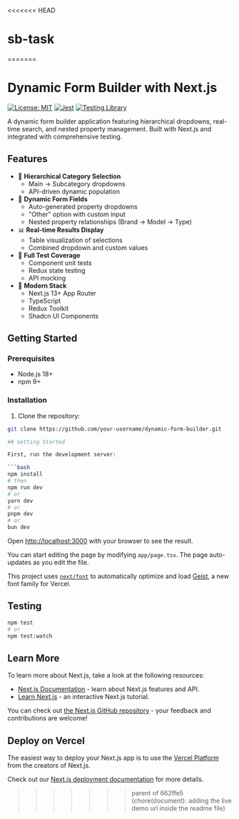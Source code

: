 <<<<<<< HEAD
# sb-task
=======
# Dynamic Form Builder with Next.js

[![License: MIT](https://img.shields.io/badge/License-MIT-blue.svg)](https://opensource.org/licenses/MIT)
[![Jest](https://img.shields.io/badge/-Jest-%23C21325?logo=jest&logoColor=white)](https://jestjs.io/)
[![Testing Library](https://img.shields.io/badge/-Testing%20Library-%23E33332?logo=testing-library&logoColor=white)](https://testing-library.com/)

A dynamic form builder application featuring hierarchical dropdowns, real-time search, and nested property management. Built with Next.js and integrated with comprehensive testing.

## Features

- 🎯 **Hierarchical Category Selection**
  - Main → Subcategory dropdowns
  - API-driven dynamic population
- 🧩 **Dynamic Form Fields**
  - Auto-generated property dropdowns
  - "Other" option with custom input
  - Nested property relationships (Brand → Model → Type)
- 📊 **Real-time Results Display**
  - Table visualization of selections
  - Combined dropdown and custom values
- 🧪 **Full Test Coverage**
  - Component unit tests
  - Redux state testing
  - API mocking
- 🚀 **Modern Stack**
  - Next.js 13+ App Router
  - TypeScript
  - Redux Toolkit
  - Shadcn UI Components

## Getting Started

### Prerequisites

- Node.js 18+
- npm 9+

### Installation

1. Clone the repository:

````bash
git clone https://github.com/your-username/dynamic-form-builder.git

## Getting Started

First, run the development server:

```bash
npm install
# then
npm run dev
# or
yarn dev
# or
pnpm dev
# or
bun dev
````

Open [http://localhost:3000](http://localhost:3000) with your browser to see the result.

You can start editing the page by modifying `app/page.tsx`. The page auto-updates as you edit the file.

This project uses [`next/font`](https://nextjs.org/docs/app/building-your-application/optimizing/fonts) to automatically optimize and load [Geist](https://vercel.com/font), a new font family for Vercel.

## Testing

```bash
npm test
# or
npm test:watch
```

## Learn More

To learn more about Next.js, take a look at the following resources:

- [Next.js Documentation](https://nextjs.org/docs) - learn about Next.js features and API.
- [Learn Next.js](https://nextjs.org/learn) - an interactive Next.js tutorial.

You can check out [the Next.js GitHub repository](https://github.com/vercel/next.js) - your feedback and contributions are welcome!

## Deploy on Vercel

The easiest way to deploy your Next.js app is to use the [Vercel Platform](https://vercel.com/new?utm_medium=default-template&filter=next.js&utm_source=create-next-app&utm_campaign=create-next-app-readme) from the creators of Next.js.

Check out our [Next.js deployment documentation](https://nextjs.org/docs/app/building-your-application/deploying) for more details.
>>>>>>> parent of 662ffe5 (chore(document): adding the live demo url inside the readme file)
